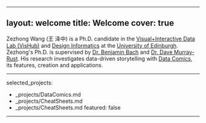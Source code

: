 <!-- ---
layout: page
title: 
sitemap: false

--- -->

---
layout: welcome
title:  Welcome
cover:  true
---


Zezhong Wang (王 泽中) is a Ph.D. candidate in the [Visual+Interactive Data Lab (VisHub)](https://visualinteractivedata.github.io/bach.html) and [Design Informatics](https://www.designinformatics.org/) at the [University of Edinburgh](https://www.ed.ac.uk/). Zezhong's Ph.D. is supervised by [Dr. Benjamin Bach](https://visualinteractivedata.github.io/bach.html) and [Dr. Dave Murray-Rust](http://dave.murray-rust.org/). His research investigates data-driven storytelling with [Data Comics](https://datacomics.github.io/), its features, creation and applications.

---
selected_projects:
  - _projects/DataComics.md
  - _projects/CheatSheets.md
  - _projects/CheatSheets.md
featured: false
---
